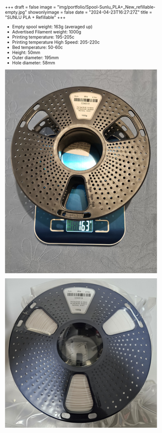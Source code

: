 +++
draft = false
image = "img/portfolio/Spool-Sunlu_PLA+_New_refillable-empty.jpg"
showonlyimage = false
date = "2024-04-23T16:27:27Z"
title = "SUNLU PLA + Refillable"
+++

- Empty spool weight: 163g (averaged up)
- Advertised Filament weight: 1000g
- Printing temperature: 195-205c
- Printing temperature High Speed: 205-220c
- Bed temperature: 50-60c
- Height: 50mm
- Outer diameter: 195mm
- Hole diameter: 58mm
<!--more-->

![image](/img/portfolio/Spool-Sunlu_PLA+_New_refillable-empty.jpg)

![image](/img/portfolio/Spool-Sunlu_PLA+_New_refillable-full.jpg)


